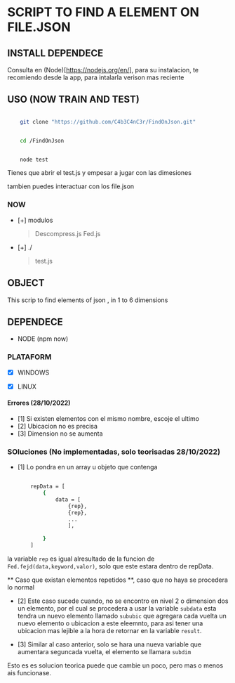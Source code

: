 
# SCRIPT TO FIND A ELEMENT ON FILE.JSON



## INSTALL DEPENDECE


Consulta en (Node)[https://nodejs.org/en/], para su instalacion, te recomiendo desde la app, para intalarla verison mas reciente


## USO (NOW TRAIN AND TEST)

```bash

    git clone "https://github.com/C4b3C4nC3r/FindOnJson.git"

```

```bash

    cd /FindOnJson

```

```bash

    node test

```

Tienes que abrir el test.js y empesar a jugar con las dimesiones

tambien puedes interactuar con los file.json


### NOW 


- [+] modulos
    > Descompress.js
    > Fed.js
    
- [+] ./
    > test.js


## OBJECT

This scrip to find elements of json , in 1 to 6 dimensions

## DEPENDECE 
- NODE (npm now)


### PLATAFORM

- [x] WINDOWS
- [x] LINUX


#### Errores (28/10/2022)

- [1] Si existen elementos con el mismo nombre, escoje el ultimo 
- [2] Ubicacion no es precisa
- [3] Dimension no se aumenta

### SOluciones (No implementadas, solo teorisadas 28/10/2022)
- [1] Lo pondra en un array u objeto que contenga 

    ```bash
        
        repData = [
            {
                data = [
                    {rep},
                    {rep},
                    ...
                    ],
                
            }
        ]

    ```

la variable `rep` es igual alresultado de la funcion de `Fed.fejd(data,keyword,valor)`, solo que este estara dentro
de repData.

** Caso que existan elementos repetidos **, caso que no haya se procedera lo normal

- [2] Este caso sucede cuando, no se encontro en nivel 2 o dimension dos un elemento, por el cual se procedera a usar la variable `subdata` esta tendra un nuevo elemento llamado `sububic` que agregara cada vuelta un nuevo elemento o ubicacion a este eleemnto, para asi tener una ubicacion mas lejible a la hora de retornar en la variable `result`.

- [3] Similar al caso anterior, solo se hara una nueva variable que aumentara seguncada vuelta, el elemento se llamara `subdim`


Esto es es solucion teorica puede que cambie un poco, pero mas o menos ais funcionase.

